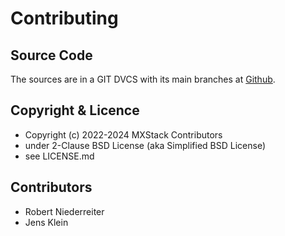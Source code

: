 # Contributing

## Source Code

The sources are in a GIT DVCS with its main branches at [Github](https://github.com/mxstack/mxmake).

## Copyright & Licence

- Copyright (c) 2022-2024 MXStack Contributors
- under 2-Clause BSD License (aka Simplified BSD License)
- see LICENSE.md

## Contributors

- Robert Niederreiter
- Jens Klein
